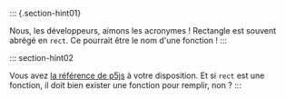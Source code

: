 
::: {.section-hint01}

Nous, les développeurs, aimons les acronymes ! Rectangle est souvent abrégé en `rect`. Ce pourrait être le nom d'une fonction !
:::

::: section-hint02

Vous avez [la référence de p5js](https://p5js.org/reference/) à votre disposition. Et si `rect` est une fonction, il doit bien exister une fonction pour remplir, non ?
:::